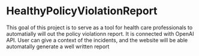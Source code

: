 # HealthyPolicyViolationReport
This goal of this project is to serve as a tool for health care professionals to automatially will out the policy violationn report. It is connected with OpenAI API. User can give a context of the incidents, and the website will be able automatally generate a well written report 
